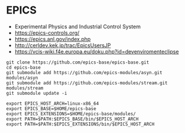 # EPICS

* Experimental Physics and Industrial Control System
* <https://epics-controls.org/>
* <https://epics.anl.gov/index.php>
* <http://cerldev.kek.jp/trac/EpicsUsersJP>
* <https://vcis-wiki.f4e.europa.eu/doku.php?id=devenviromenteclipse>

``` git repo
git clone https://github.com/epics-base/epics-base.git
cd epics-base
git submodule add https://github.com/epics-modules/asyn.git modules/asyn
git submodule add https://github.com/epics-modules/stream.git modules/stream
git submodule update -i
```

``` env
export EPICS_HOST_ARCH=linux-x86_64
export EPICS_BASE=$HOME/epics-base
export EPICS_EXTENSIONS=$HOME/epics-base/modules/
export PATH=$PATH:$EPICS_BASE/bin/$EPICS_HOST_ARCH
export PATH=$PATH:$EPICS_EXTENSIONS/bin/$EPICS_HOST_ARCH
```
